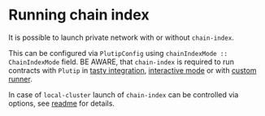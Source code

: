 # Running chain index

It is possible to launch private network with or without `chain-index`.

This can be configured via `PlutipConfig` using `chainIndexMode :: ChainIndexMode` field. BE AWARE, that `chain-index` is required to run contracts with `Plutip` in [tasty integration](./tasty-integration.md), [interactive mode](./interactive-plutip.md) or with [custom runner](../contract-execution/Main.hs).

In case of `local-cluster` launch of `chain-index` can be controlled via options, see [readme](../local-cluster/README.md#available-arguments) for details.
